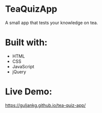 # TeaQuizApp
A small app that tests your knowledge on tea.

# Built with:
- HTML
- CSS
- JavaScript
- jQuery

# Live Demo:
https://guljankg.github.io/tea-quiz-app/
